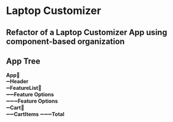 # Laptop Customizer

## Refactor of a Laptop Customizer App using component-based organization  
  
## App Tree  
**App🔻**   
➖**Header**   
➖**FeatureList**🔻  
➖➖**Feature Options**   
➖➖➖**Feature Options**  
➖**Cart**🔻   
➖➖**CartItems**
➖➖➖**Total**
